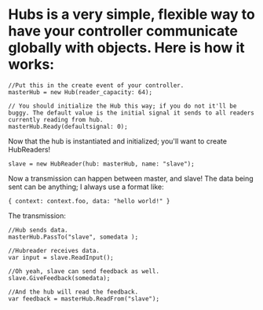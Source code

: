 # Hubs is a very simple, flexible way to have your controller communicate globally with objects. Here is how it works:

```
//Put this in the create event of your controller.
masterHub = new Hub(reader_capacity: 64);

// You should initialize the Hub this way; if you do not it'll be buggy. The default value is the initial signal it sends to all readers currently reading from hub.
masterHub.Ready(defaultsignal: 0);
```

Now that the hub is instantiated and initialized; you'll want to create HubReaders!

```
slave = new HubReader(hub: masterHub, name: "slave");
```

Now a transmission can happen between master, and slave! The data being sent can be anything; I always use a format like:

```
{ context: context.foo, data: "hello world!" } 
```

The transmission:

```
//Hub sends data.
masterHub.PassTo("slave", somedata );

//Hubreader receives data.
var input = slave.ReadInput();

//Oh yeah, slave can send feedback as well.
slave.GiveFeedback(somedata);

//And the hub will read the feedback.
var feedback = masterHub.ReadFrom("slave");
```
